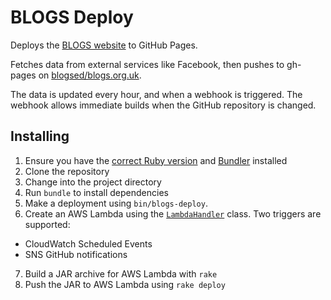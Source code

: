 # BLOGS Deploy

Deploys the [BLOGS website](http://blogs.org.uk) to GitHub Pages.

Fetches data from external services like Facebook, then pushes to gh-pages on
[blogsed/blogs.org.uk](https://github.com/blogsed/blogs.org.uk).

The data is updated every hour, and when a webhook is triggered.
The webhook allows immediate builds when the GitHub repository is changed.

## Installing

1. Ensure you have the [correct Ruby version](.ruby-version) and [Bundler](http://bundler.io) installed
2. Clone the repository
3. Change into the project directory
4. Run `bundle` to install dependencies
5. Make a deployment using `bin/blogs-deploy`.
6. Create an AWS Lambda using the [`LambdaHandler`](config/aws_lambda.rb) class. Two triggers are supported:
  - CloudWatch Scheduled Events
  - SNS GitHub notifications
7. Build a JAR archive for AWS Lambda with `rake`
7. Push the JAR to AWS Lambda using `rake deploy`
